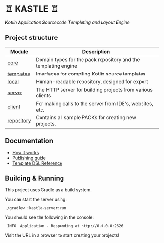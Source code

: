 # ♖ KASTLE ♖

_**K**otlin **A**pplication **S**ourcecode **T**emplating and **L**ayout **E**ngine_

## Project structure

| Module                          | Description                                                    |
|---------------------------------|----------------------------------------------------------------|
| [core](kastle-core)             | Domain types for the pack repository and the templating engine |
| [templates](kastle-templates)   | Interfaces for compiling Kotlin source templates               |
| [local](kastle-local)           | Human-readable repository, designed for export                 |
| [server](kastle-server)         | The HTTP server for building projects from various clients     |
| [client](kastle-client)         | For making calls to the server from IDE's, websites, etc.      |
| [repository](kastle-repository) | Contains all sample PACKs for creating new projects.           |

## Documentation

- [How it works](docs/overview.md)
- [Publishing guide](docs/publishing.md)
- [Template DSL Reference](docs/dsl.md)

## Building & Running

This project uses Gradle as a build system.

You can start the server using:

```
./gradlew :kastle-server:run
```

You should see the following in the console:
```
 INFO  Application - Responding at http://0.0.0.0:2626
```

Visit the URL in a browser to start creating your projects!
